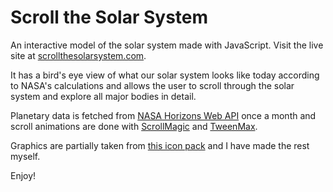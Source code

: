 # Scroll the Solar System

An interactive model of the solar system made with JavaScript.
Visit the live site at [scrollthesolarsystem.com](#).

It has a bird's eye view of what our solar system looks like today according to
NASA's calculations and allows the user to scroll through the solar system and 
explore all major bodies in detail.

Planetary data is fetched from [NASA Horizons Web API](http://ssd.jpl.nasa.gov/horizons.cgi)
once a month and scroll animations are done with [ScrollMagic](#) and [TweenMax](#).

Graphics are partially taken from [this icon pack](#) and I have made the rest myself.

Enjoy!